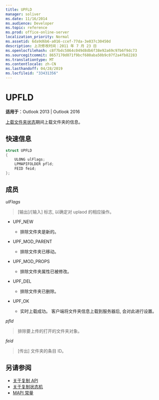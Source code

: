 ```yaml
---
title: UPFLD
manager: soliver
ms.date: 11/16/2014
ms.audience: Developer
ms.topic: reference
ms.prod: office-online-server
localization_priority: Normal
ms.assetid: 6da9d6b6-a016-ccef-77da-3e037c30450d
description: 上次修改时间：2011 年 7 月 23 日
ms.openlocfilehash: c8f7bdc5864c049d8db6f38e92a69c97b6f9dc73
ms.sourcegitcommit: 8657170d071f9bcf680aba50b9c07f2a4fb82283
ms.translationtype: MT
ms.contentlocale: zh-CN
ms.lasthandoff: 04/28/2019
ms.locfileid: "33431356"
---
```

# <a name="upfld"></a>UPFLD

**适用于**：Outlook 2013 | Outlook 2016 
  
[上载文件夹状态](upload-folder-state.md)期间上载文件夹的信息。
  
## <a name="quick-info"></a>快速信息

```cpp
struct UPFLD 
{ 
    ULONG ulFlags; 
    LPMAPIFOLDER pfld; 
    FEID feid; 
}; 

```

## <a name="members"></a>成员

_ulFlags_
  
>  [输出]/[输入] 标志, 以确定对 uplaod 的相应操作。 
    
  - UPF_NEW
    
    - 排除文件夹是新的。
    
  - UPF_MOD_PARENT
    
    - 排除文件夹已移动。
    
  - UPF_MOD_PROPS
    
    - 排除文件夹属性已被修改。
    
  - UPF_DEL
    
    - 排除文件夹已删除。
    
  - UPF_OK
    
    - 实时上载成功。 客户端将文件夹信息上载到服务器后, 会对此进行设置。
    
_pfld_
  
> 排除要上传的打开的文件夹对象。
    
_feid_
  
> [传出] 文件夹的条目 ID。
    
## <a name="see-also"></a>另请参阅

- [关于复制 API](about-the-replication-api.md) 
- [关于复制状态机](about-the-replication-state-machine.md)
- [MAPI 常量](mapi-constants.md)

